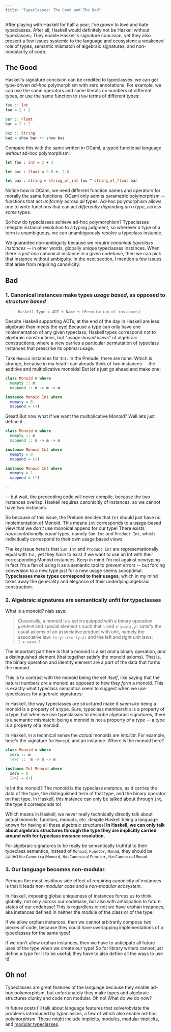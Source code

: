 ```yaml
---
title: "Typeclasses: The Good and The Bad"
---
```


After playing with Haskell for half a year, I've grown to love and hate typeclasses. After all, Haskell would definitely not be Haskell without typeclasses; They enable Haskell's signature concision, yet they also present a few issues systemic to the language and ecosystem: a weakened role of types, semantic mismatch of algebraic signatures, and non-modularity of code.

## The Good

Haskell's signature concision can be credited to typeclasses: we can get type-driven *ad-hoc* polymorphism with zero annotations. For example, we can use the same operators and same literals on numbers of different types, or use the same function to `show` terms of different types:

```haskell
foo :: Int
foo = 2 + 2

bar :: Float
bar = 2 + 2

baz :: String
baz = show bar ++ show baz
```

Compare this with the same written in OCaml, a typed functional language *without* ad-hoc polymorphism:

```ocaml
let foo : int = 2 + 2

let bar : float = 2.0 +. 2.0

let baz : string = string_of_int foo ^ string_of_float bar
```

Notice how in OCaml, we need different function names and operators for morally the same functions. OCaml only admits parametric polymorphism -- functions that act *uniformly* across *all* types. Ad-hoc polymorphism allows one to write functions that can act *differently depending on a type*, across *some* types.

So how do typeclasses achieve ad-hoc polymorphism? Typeclasses relegate instance resolution to a typing judgment, so wherever a type of a term is unambiguous, we can unambiguously resolve a typeclass instance.

We guarantee non-ambiguity because we require *canonical typeclass instances* -- in other words, globally unique typeclasses instances. When there is *just one* canonical instance in a given codebase, then we can pick that instance without ambiguity. In the next section, I mention a few issues that arise from requiring canonicity.

## Bad


### 1. Canonical instances make types *usage based*, as opposed to *structure based*

> `Haskell Type = ADT + Name + (Permutation of instances)`

Despite Haskell supporting ADTs, at the end of the day in Haskell are less algebraic than meets the eye! Because a type can only have one implementation of any given typeclass, Haskell types correspond not to algebraic constructions, but "*usage-based views*" of algebraic constructions, where a view carries a particular permutation of typeclass instances that prescribe its optimal usage. 

Take `Monoid` instances for `Int`. In the Prelude, there are none. Which is strange, because in my head I can already think of two instances -- the additive and multiplicative monoids! But let's just go ahead and make one:

``` haskell
class Monoid m where
  mempty :: m
  mappend :: m -> m -> m

instance Monoid Int where
  mempty = 0
  mappend = (+)
```

Great! But now what if we want the multiplicative Monoid? Well lets just define it...

``` haskell
class Monoid m where
  mempty :: m
  mappend :: m -> m -> m

instance Monoid Int where
  mempty = 0
  mappend = (+)

instance Monoid Int where
  mempty = 1
  mappend = (*)

...
```

-- but wait, the preceeding code will never compile, because the two instances overlap. Haskell requires canonicitiy of instances, so we cannot have two instances.


So because of this issue, the Prelude decides that `Int` should just have *no* implementation of Monoid. This means `Int` corresponds to a usage-based view that we *don't* use monoidal append for our type! There exists *representationally equal* types, namely `Sum Int` and `Product Int`, which individually correspond to their own usage based views.

The key issue here is that `Sum Int` and `Product Int` are representationally equal with `Int`, yet they *have* to exist if we want to use an Int with their corresponding Monoid instances. Keep in mind I'm not against newtyping -- in fact I'm a fan of using it as a semantic tool to prevent errors -- but forcing conversion to a new type just for a new usage seems suboptimal. **Typeclasses make types correspond to their usages**, which in my mind takes away the generality and elegance of their underlying algebraic construction.

### 2. Algebraic signatures are semantically unfit for typeclasses

What is a monoid? nlab says:

> Classically, a monoid is a set `M` equipped with a binary operation `μ:M×M→M` and special element `1` such that `1` and `x⋅y=μ(x,y)` satisfy the usual axioms of an associative product with unit, namely the associative law:
> `(x⋅y)⋅z=x⋅(y⋅z)`
> and the left and right unit laws:
> `1⋅x⋅=x=x⋅1`

The important part here is that a monoid is a set *and* a binary operation,  *and* a distinguished element (that together satisfy the monoid axioms). That is, the binary operation and identity element are a *part* of the data that forms the monoid.

This is to contrast with the monoid being the set *itself*, like saying that the natural numbers *are* a monoid as opposed to how they *form* a monoid. This is exactly what typeclass semantics seem to suggest when we use typeclasses for algebraic signatures:

In Haskell, the way typeclasses are structured make it *seem like* being a monoid is a property of a type. Sure, typeclass membership is a property of a type, but when we use typeclasses to describe algebraic signatures, there is a semantic mismatch: being a monoid is not a property of a type -- a type is a property of a monoid!


In Haskell, in a technical sense the *actual* monoids are *implicit*. For example, here's the signature for `Monoid`, and an instance. Where is the monoid here?

``` Haskell
class Monoid m where
  zero :: m
  (<>) ::  m -> m -> m

instance Int Monoid where
  zero = 0
  (<>) = (+)

```

Is Int the monoid? The monoid is the typeclass *instance*, as it carries the data of the type, the distinguished term of that type, and the binary operator on that type. In Haskell, this instance can only be talked about through `Int`, the type it corresponds to!

Which means in Haskell, we never really technically directly talk about actual monoids, functors, monads, etc. despite Haskell being a language known for having all these algebraic structures! **In Haskell, we can only talk about algebraic structures through the type they are implicitly carried around with for typeclass instance resolution.**

For algebraic signatures to be really be semantically truthful to their typeclass semantics, instead of `Monoid`, `Functor`, `Monad`, they should be called `HasCanonicalMonoid`, `HasCanonicalFunctor`, `HasCanonicalMonad`.

### 3. Our language becomes non-modular.

Perhaps the most insidious side effect of requiring canonicity of instances is that it leads *non-modular code* and a *non-modular ecosystem*.

In Haskell, imposing global uniqueness of instances forces us to think globally, not only across our codebase, but also with anticipation to future states of our codebase! This is regardless or not we have orphan instances, aka instances defined in neither the module of the  class or of the type:

If we allow orphan instances, then we cannot arbitrarily compose two pieces of code, because they could have overlapping implementations of a typeclasses for the same type!

If we don't allow orphan instances, then we have to anticipate all future uses of the type when we create our type! So for library writers cannot just define a type for it to be useful; they have to also define all the ways to use it!

## Oh no!

Typeclasses are great features of the language because they enable ad-hoc polymorphism, but unfortunately they make types and algebraic structures clunky and code non modular. Oh no! What do we do now?

In future posts I'll talk about language features that solve/obviate the problems introduced by typeclasses, a few of which also enable ad-hoc polymorphism. These might include implicits, modules, [modular implicits](http://arxiv.org/pdf/1512.01895.pdf), and [modular typeclasses](http://lambda-the-ultimate.org/node/1844).

